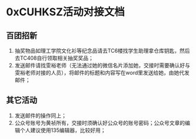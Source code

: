 # 0xCUHKSZ活动对接文档

## 百团招新
1. 抽奖物品如理工学院文化衫等纪念品请去TC6楼找学生助理拿仓库钥匙，然后去TC408自行领取相关抽奖奖品；  
2. 发送邮件请找雯裕老师（无法通过她的微信名片添加她，交接时需要确认好与雯裕老师对接的人员），将邮件的标题和内容写在word里发送给她，由她代发邮件；

## 其它活动
1. 发送邮件的操作同上；  
2. 公众号账号为黄祯所有，交接时须确认好公众号的账号密码；公众号文章的编辑个人建议使用135编辑器，比较好用；

